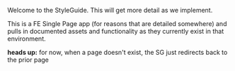 Welcome to the StyleGuide. This will get more detail as we implement.

This is a FE Single Page app (for reasons that are detailed somewhere) and pulls in documented assets and functionality as they currently exist in that environment.

__heads up:__ for now, when a page doesn't exist, the SG just redirects back to the prior page